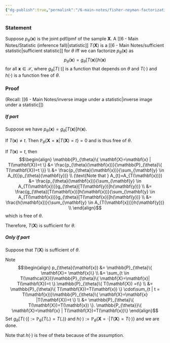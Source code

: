 ```yaml
---
{"dg-publish":true,"permalink":"/6-main-notes/fisher-neyman-factorization-theorem/","tags":["inference","info"]}
---
```


### Statement

Suppose $p_{\theta}(\mathbf{x})$ is the joint pdf/pmf of the sample $\mathbf{X}$. A [[6 - Main Notes/Statistic (inference fall)\|statistic]] $T(\mathbf{X})$ is a [[6 - Main Notes/sufficient statistic\|sufficient statistic]] for $\theta$ iff we can factorize $p_{\theta}(\mathbf{x})$ as
$$p_{\theta}(\mathbf{x})= g_{\theta}[T(\mathbf{x})]h(\mathbf{x})$$
for all $\mathbf{x} \in \mathcal{X}$, where $g_{\theta}[T(\cdot)]$ is a function that depends on $\theta$ and $T(\cdot)$ and $h(\cdot)$ is a function free of $\theta$. 
### Proof

(Recall: [[6 - Main Notes/inverse image under a statistic\|inverse image under a statistic]])
##### If part

Suppose we have $p_{\theta}(\mathbf{x})= g_{\theta}[T(\mathbf{x})]h(\mathbf{x})$. 

If $T(\mathbf{x}) \neq t$. Then $\mathbb{P}_{\theta}\{ \mathbf{X}=\mathbf{x} | T(\mathbf{X})=t \}=0$ and is thus free of $\theta$.

If $T(\mathbf{x})=t$, then
$$\begin{align}
\mathbb{P}_{\theta}\{ \mathbf{X}=\mathbf{x} | T(\mathbf{X})=t \} &= \frac{p_{\theta}(\mathbf{x})}{\mathbb{P}_{\theta}\{ T(\mathbf{X})=t \}} \\
&= \frac{p_{\theta}(\mathbf{x})}{\sum_{\mathbf{y} \in A_{t}}p_{\theta}(\mathbf{y})} \\
(\text{Note that } A_{t}=A_{T(\mathbf{x})})
&= \frac{p_{\theta}(\mathbf{x})}{\sum_{\mathbf{y} \in A_{T(\mathbf{x})}}g_{\theta}[T(\mathbf{y})]h(\mathbf{y})} \\
&= \frac{g_{\theta}[T(\mathbf{x})]h(\mathbf{x})}{\sum_{\mathbf{y} \in A_{T(\mathbf{x})}}g_{\theta}[T(\mathbf{x})]h(\mathbf{y})} \\
&= \frac{h(\mathbf{x})}{\sum_{\mathbf{y} \in A_{T(\mathbf{x})}}h(\mathbf{y})} \\
\end{align}$$
which is free of $\theta$. 

Therefore, $T(\mathbf{X})$ is sufficient for $\theta$.
##### Only if part

Suppose that $T(\mathbf{X})$ is sufficient of $\theta$.

Note
$$\begin{align}
p_{\theta}(\mathbf{x}) &= \mathbb{P}_{\theta}\{ \mathbf{X}= \mathbf{x}\} \\
&= \sum_{t \in T(\mathcal{X})}\mathbb{P}_{\theta}\{ \mathbf{X}=\mathbf{x}| T(\mathbf{X})=t \}.\mathbb{P}_{\theta}\{ T(\mathbf{X}) =t\} \\
&= \mathbb{P}_{\theta}\{ T(\mathbf{X})=T(\mathbf{x}) \} \cdot\sum_{t | t = T(\mathbf{x})}\mathbb{P}_{\theta}\{ \mathbf{X}=\mathbf{x} |T(\mathbf{X})=t \} \\
&= \mathbb{P}_{\theta}\{ T(\mathbf{X})=T(\mathbf{x}) \}. \mathbb{P_{\theta}}\{ \mathbf{X}=\mathbf{x} | T(\mathbf{X})=T(\mathbf{x})\} 
\end{align}$$
Set $g_{\theta}[T(\cdot)]:= \mathbb{P_{\theta}}\{ T(\mathbf{.})=T(\mathbf{.}) \}$ and $h(\cdot):= \mathbb{P}_{\theta}\{ \mathbf{X}=\cdot|T(\mathbf{X})=T(\cdot) \}$ and we are done. 

Note that $h(\cdot)$ is free of theta because of the assumption. 